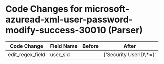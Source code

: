 # Code Changes for microsoft-azuread-xml-user-password-modify-success-30010 (Parser)

| Code Change | Field Name | Before | After |
|-------------|------------|--------|-------|
| edit_regex_field | user_sid |  | ['Security UserID\\*=(\'|")({user_sid}[^\'"]+)(\'|")'] |
